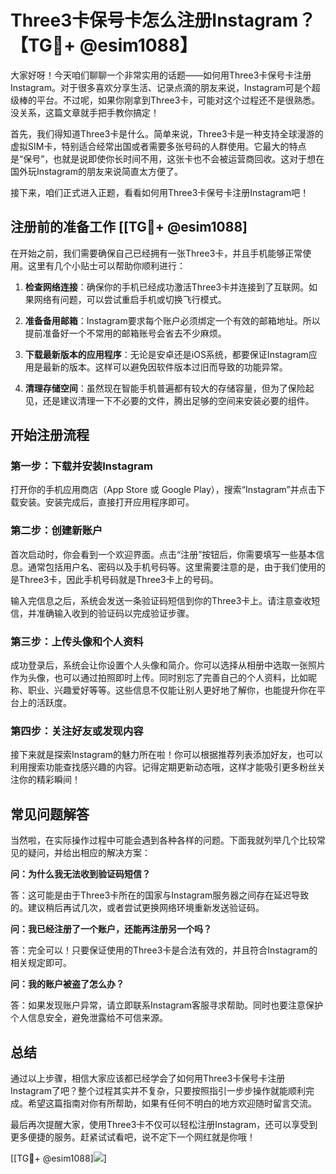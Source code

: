 # Three3卡保号卡怎么注册Instagram？【TG💪+ @esim1088】

大家好呀！今天咱们聊聊一个非常实用的话题——如何用Three3卡保号卡注册Instagram。对于很多喜欢分享生活、记录点滴的朋友来说，Instagram可是个超级棒的平台。不过呢，如果你刚拿到Three3卡，可能对这个过程还不是很熟悉。没关系，这篇文章就手把手教你搞定！

首先，我们得知道Three3卡是什么。简单来说，Three3卡是一种支持全球漫游的虚拟SIM卡，特别适合经常出国或者需要多张号码的人群使用。它最大的特点是“保号”，也就是说即使你长时间不用，这张卡也不会被运营商回收。这对于想在国外玩Instagram的朋友来说简直太方便了。

接下来，咱们正式进入正题，看看如何用Three3卡保号卡注册Instagram吧！

## 注册前的准备工作 [[TG💪+ @esim1088]

在开始之前，我们需要确保自己已经拥有一张Three3卡，并且手机能够正常使用。这里有几个小贴士可以帮助你顺利进行：

1. **检查网络连接**：确保你的手机已经成功激活Three3卡并连接到了互联网。如果网络有问题，可以尝试重启手机或切换飞行模式。
   
2. **准备备用邮箱**：Instagram要求每个账户必须绑定一个有效的邮箱地址。所以提前准备好一个不常用的邮箱账号会省去不少麻烦。

3. **下载最新版本的应用程序**：无论是安卓还是iOS系统，都要保证Instagram应用是最新的版本。这样可以避免因软件版本过旧而导致的功能异常。

4. **清理存储空间**：虽然现在智能手机普遍都有较大的存储容量，但为了保险起见，还是建议清理一下不必要的文件，腾出足够的空间来安装必要的组件。

## 开始注册流程

### 第一步：下载并安装Instagram

打开你的手机应用商店（App Store 或 Google Play），搜索“Instagram”并点击下载安装。安装完成后，直接打开应用程序即可。

### 第二步：创建新账户

首次启动时，你会看到一个欢迎界面。点击“注册”按钮后，你需要填写一些基本信息。通常包括用户名、密码以及手机号码等。这里需要注意的是，由于我们使用的是Three3卡，因此手机号码就是Three3卡上的号码。

输入完信息之后，系统会发送一条验证码短信到你的Three3卡上。请注意查收短信，并准确输入收到的验证码以完成验证步骤。

### 第三步：上传头像和个人资料

成功登录后，系统会让你设置个人头像和简介。你可以选择从相册中选取一张照片作为头像，也可以通过拍照即时上传。同时别忘了完善自己的个人资料，比如昵称、职业、兴趣爱好等等。这些信息不仅能让别人更好地了解你，也能提升你在平台上的活跃度。

### 第四步：关注好友或发现内容

接下来就是探索Instagram的魅力所在啦！你可以根据推荐列表添加好友，也可以利用搜索功能查找感兴趣的内容。记得定期更新动态哦，这样才能吸引更多粉丝关注你的精彩瞬间！

## 常见问题解答

当然啦，在实际操作过程中可能会遇到各种各样的问题。下面我就列举几个比较常见的疑问，并给出相应的解决方案：

**问：为什么我无法收到验证码短信？**

答：这可能是由于Three3卡所在的国家与Instagram服务器之间存在延迟导致的。建议稍后再试几次，或者尝试更换网络环境重新发送验证码。

**问：我已经注册了一个账户，还能再注册另一个吗？**

答：完全可以！只要保证使用的Three3卡是合法有效的，并且符合Instagram的相关规定即可。

**问：我的账户被盗了怎么办？**

答：如果发现账户异常，请立即联系Instagram客服寻求帮助。同时也要注意保护个人信息安全，避免泄露给不可信来源。

## 总结

通过以上步骤，相信大家应该都已经学会了如何用Three3卡保号卡注册Instagram了吧？整个过程其实并不复杂，只要按照指引一步步操作就能顺利完成。希望这篇指南对你有所帮助，如果有任何不明白的地方欢迎随时留言交流。

最后再次提醒大家，使用Three3卡不仅可以轻松注册Instagram，还可以享受到更多便捷的服务。赶紧试试看吧，说不定下一个网红就是你哦！

[[TG💪+ @esim1088]![](https://i.postimg.cc/4NQfJmqS/Snipaste-2025-05-13-00-14-12.png)]